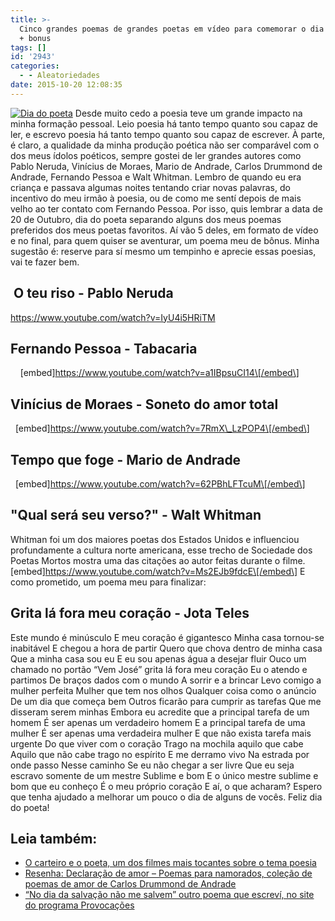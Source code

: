 ```yaml
---
title: >-
  Cinco grandes poemas de grandes poetas em vídeo para comemorar o dia do poeta
  + bonus
tags: []
id: '2943'
categories:
  - - Aleatoriedades
date: 2015-10-20 12:08:35
---
```


[![Dia do poeta](http://natalia.blog.br/wp-content/uploads/2015/10/cinco-grandes-poemas-de-grandes-poetas-natalia.blog-br-1024x512.png)](http://natalia.blog.br/wp-content/uploads/2015/10/cinco-grandes-poemas-de-grandes-poetas-natalia.blog-br.png) Desde muito cedo a poesia teve um grande impacto na minha formação pessoal. Leio poesia há tanto tempo quanto sou capaz de ler, e escrevo poesia há tanto tempo quanto sou capaz de escrever.  À parte, é claro, a qualidade da minha produção poética não ser comparável com o dos meus ídolos poéticos, sempre gostei de ler grandes autores como Pablo Neruda, Vinícius de Moraes, Mario de Andrade, Carlos Drummond de Andrade, Fernando Pessoa e Walt Whitman.  Lembro de quando eu era criança e passava algumas noites tentando criar novas palavras, do incentivo do meu irmão à poesia, ou de como me sentí depois de mais velho ao ter contato com Fernando Pessoa.  Por isso, quis lembrar a data de 20 de Outubro, dia do poeta separando alguns dos meus poemas preferidos dos meus poetas favoritos. Aí vão 5 deles, em formato de vídeo e no final, para quem quiser se aventurar, um poema meu de bônus. Minha sugestão é: reserve para sí mesmo um tempinho e aprecie essas poesias, vai te fazer bem.

##  O teu riso - Pablo Neruda

https://www.youtube.com/watch?v=IyU4i5HRiTM  

## Fernando Pessoa - Tabacaria

    \[embed\]https://www.youtube.com/watch?v=a1IBpsuCI14\[/embed\]

## Vinícius de Moraes - Soneto do amor total

  \[embed\]https://www.youtube.com/watch?v=7RmX\_LzPOP4\[/embed\] 

## Tempo que foge - Mario de Andrade

  \[embed\]https://www.youtube.com/watch?v=62PBhLFTcuM\[/embed\]

## "Qual será seu verso?" - Walt Whitman

Whitman foi um dos maiores poetas dos Estados Unidos e influenciou profundamente a cultura norte americana, esse trecho de Sociedade dos Poetas Mortos mostra uma das citações ao autor feitas durante o filme. \[embed\]https://www.youtube.com/watch?v=Ms2EJb9fdcE\[/embed\] E como prometido, um poema meu para finalizar:

## Grita lá fora meu coração - Jota Teles

Este mundo é minúsculo E meu coração é gigantesco Minha casa tornou-se inabitável E chegou a hora de partir Quero que chova dentro de minha casa Que a minha casa sou eu E eu sou apenas água a desejar fluir Ouco um chamado no portão “Vem José” grita lá fora meu coração Eu o atendo e partimos De braços dados com o mundo A sorrir e a brincar Levo comigo a mulher perfeita Mulher que tem nos olhos Qualquer coisa como o anúncio De um dia que começa bem Outros ficarão para cumprir as tarefas Que me disseram serem minhas Embora eu acredite que a principal tarefa de um homem É ser apenas um verdadeiro homem E a principal tarefa de uma mulher É ser apenas uma verdadeira mulher E que não exista tarefa mais urgente Do que viver com o coração Trago na mochila aquilo que cabe Aquilo que não cabe trago no espírito E me derramo vivo Na estrada por onde passo Nesse caminho Se eu não chegar a ser livre Que eu seja escravo somente de um mestre Sublime e bom E o único mestre sublime e bom que eu conheço É o meu próprio coração E aí, o que acharam? Espero que tenha ajudado a melhorar um pouco o dia de alguns de vocês. Feliz dia do poeta!

## Leia também:

*   [O carteiro e o poeta, um dos filmes mais tocantes sobre o tema poesia](http://natalia.blog.br/2014/05/02/o-carteiro-e-o-poeta/) 
*   [Resenha: Declaração de amor – Poemas para namorados, coleção de poemas de amor de Carlos Drummond de Andrade](http://natalia.blog.br/2015/08/19/resenha-declaracao-de-amor-poemas-para-namorados/) 
*   [“No dia da salvação não me salvem” outro poema que escreví, no site do programa Provocações](http://tvcultura.cmais.com.br/provocacoes/enforque-se/no-dia-da-salvacao-nao-me-salvem)